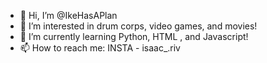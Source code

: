 - 👋 Hi, I’m @IkeHasAPlan
- 👀 I’m interested in drum corps, video games, and movies!
- 🌱 I’m currently learning Python, HTML , and Javascript!
- 📫 How to reach me: INSTA - isaac_.riv

<!---
**IkeHasAPlan/IkeHasAPlan is a ✨ special ✨ repository because its `README.md` (this file) appears on your GitHub profile.
You can click the Preview link to take a look at your changes.**
--->
<head> 
  
